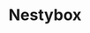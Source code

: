---
blog: http://blog.nestybox.com/
git: https://github.com/nestybox
logohandle: nestybox
sort: nestybox
title: Nestybox
website: https://www.nestybox.com/
---
